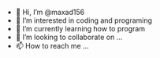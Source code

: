 - 👋 Hi, I’m @maxad156
- 👀 I’m interested in coding and programing
- 🌱 I’m currently learning how to program
- 💞️ I’m looking to collaborate on ...
- 📫 How to reach me ...

<!---
maxad156/maxad156 is a ✨ special ✨ repository because its `README.md` (this file) appears on your GitHub profile.
You can click the Preview link to take a look at your changes.
--->
